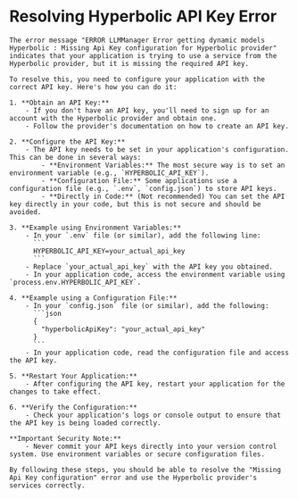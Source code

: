 # Resolving Hyperbolic API Key Error

    The error message "ERROR LLMManager Error getting dynamic models Hyperbolic : Missing Api Key configuration for Hyperbolic provider" indicates that your application is trying to use a service from the Hyperbolic provider, but it is missing the required API key.

    To resolve this, you need to configure your application with the correct API key. Here's how you can do it:

    1. **Obtain an API Key:**
        - If you don't have an API key, you'll need to sign up for an account with the Hyperbolic provider and obtain one.
        - Follow the provider's documentation on how to create an API key.

    2. **Configure the API Key:**
        - The API key needs to be set in your application's configuration. This can be done in several ways:
            - **Environment Variables:** The most secure way is to set an environment variable (e.g., `HYPERBOLIC_API_KEY`).
            - **Configuration File:** Some applications use a configuration file (e.g., `.env`, `config.json`) to store API keys.
            - **Directly in Code:** (Not recommended) You can set the API key directly in your code, but this is not secure and should be avoided.

    3. **Example using Environment Variables:**
        - In your `.env` file (or similar), add the following line:
          ```
          HYPERBOLIC_API_KEY=your_actual_api_key
          ```
        - Replace `your_actual_api_key` with the API key you obtained.
        - In your application code, access the environment variable using `process.env.HYPERBOLIC_API_KEY`.

    4. **Example using a Configuration File:**
        - In your `config.json` file (or similar), add the following:
          ```json
          {
            "hyperbolicApiKey": "your_actual_api_key"
          }
          ```
        - In your application code, read the configuration file and access the API key.

    5. **Restart Your Application:**
        - After configuring the API key, restart your application for the changes to take effect.

    6. **Verify the Configuration:**
        - Check your application's logs or console output to ensure that the API key is being loaded correctly.

    **Important Security Note:**
        - Never commit your API keys directly into your version control system. Use environment variables or secure configuration files.

    By following these steps, you should be able to resolve the "Missing Api Key configuration" error and use the Hyperbolic provider's services correctly.
